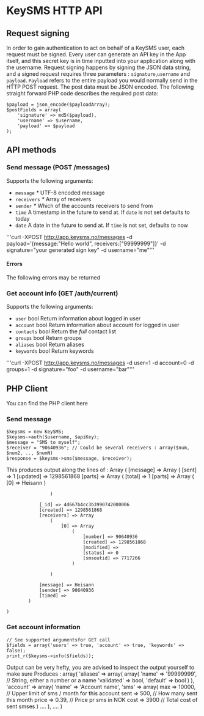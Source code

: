 # KeySMS HTTP API

## Request signing

In order to gain authentication to act on behalf of a KeySMS user, each request must be signed.
Every user can generate an API key in the App itself, and this secret key is in time inputted into your application along with the username.
Request signing happens by signing the JSON data string, and a signed request requires three parameters : `signature`,`username` and `payload`.
`Payload` refers to the entire payload you would normally send in the HTTP POST request. The post data must be JSON encoded.
The following straight forward PHP code describes the required post data:

    $payload = json_encode($payloadArray);
    $postFields = array(
        'signature' => md5($payload),
        'username' => $username,
        'payload' => $payload
    );

## API methods

### Send message (POST /messages)

Supports the following arguments:

* `message`     _*_ UTF-8 encoded message
* `receivers`   _*_ Array of receivers
* `sender`      _*_ Which of the accounts receivers to send from
* `time`        A timestamp in the future to send at. If `date` is not set defaults to today
* `date`        A date in the future to send at. If `time` is not set, defaults to now

'''curl -XPOST http://app.keysms.no/messages -d payload='{message:"Hello world", receivers:["99999999"]}' -d signature="your generated sign key" -d username="me"'''

#### Errors
The following errors may be returned

### Get account info (GET /auth/current)

Supports the following arguments:

* `user`        bool Return information about logged in user
* `account`     bool Return information about account for logged in user
* `contacts`    bool Return the _full_ contact list
* `groups`      bool Return groups
* `aliases`     bool Return aliases
* `keywords`    bool Return keywords

'''curl -XPOST http://app.keysms.no/messages -d user=1 -d account=0 -d groups=1 -d signature="foo" -d username="bar"'''

## PHP Client
You can find the PHP client here

### Send message

    $keysms = new KeySMS;
    $keysms->auth($username, $apiKey);
    $message = "SMS to myself";
    $receiver = "90640936"; // Could be several receivers : array($num, $num2, .., $numN)
    $response = $keysms->sms($message, $receiver);

This produces output along the lines of :
    Array
    (
        [message] => Array
            (
                [sent] => 1
                [updated] => 1298561868
                [parts] => Array
                    (
                        [total] => 1
                        [parts] => Array
                            (
                                [0] => Heisann
                            )

                    )

                [_id] => 4d667b4cc3b3990742000006
                [created] => 1298561868
                [receivers] => Array
                    (
                        [0] => Array
                            (
                                [number] => 90640936
                                [created] => 1298561868
                                [modified] => 
                                [status] => 0
                                [smsoutid] => 7717266
                            )

                    )

                [message] => Heisann
                [sender] => 90640936
                [timed] => 
            )

    )

### Get account information

    // See supported argumentsfor GET call
    $fields = array('users' => true, 'account' => true, 'keywords' => false);
    print_r($keysms->info($fields));

Output can be very hefty, you are advised to inspect the output yourself to make sure
Produces :
    array(
        'aliases' => array(
            array(
                'name' => '99999999', // String, either a number or a name
                'validated' => bool,
                'default' => bool
            )
        ),
        'account' => array(
            'name' => 'Account name',
            'sms' => array(
                max => 10000, // Upper limit of sms / month for this account
                sent => 500, // How many sent this month
                price => 0.39, // Price pr sms in NOK
                cost => 3900 // Total cost of sent smses
            )
            ....
        ),
        ....
    )
